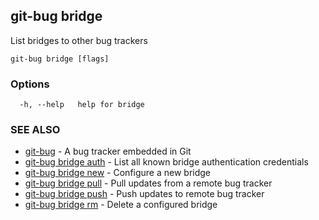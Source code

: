 ## git-bug bridge

List bridges to other bug trackers

```
git-bug bridge [flags]
```

### Options

```
  -h, --help   help for bridge
```

### SEE ALSO

* [git-bug](git-bug.md)	 - A bug tracker embedded in Git
* [git-bug bridge auth](git-bug_bridge_auth.md)	 - List all known bridge authentication credentials
* [git-bug bridge new](git-bug_bridge_new.md)	 - Configure a new bridge
* [git-bug bridge pull](git-bug_bridge_pull.md)	 - Pull updates from a remote bug tracker
* [git-bug bridge push](git-bug_bridge_push.md)	 - Push updates to remote bug tracker
* [git-bug bridge rm](git-bug_bridge_rm.md)	 - Delete a configured bridge

